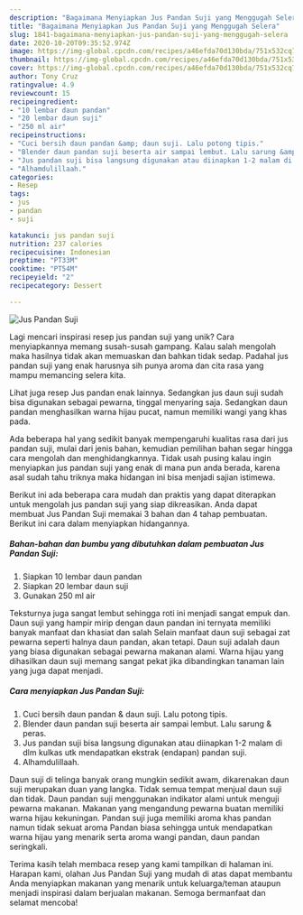 ```yaml
---
description: "Bagaimana Menyiapkan Jus Pandan Suji yang Menggugah Selera"
title: "Bagaimana Menyiapkan Jus Pandan Suji yang Menggugah Selera"
slug: 1841-bagaimana-menyiapkan-jus-pandan-suji-yang-menggugah-selera
date: 2020-10-20T09:35:52.974Z
image: https://img-global.cpcdn.com/recipes/a46efda70d130bda/751x532cq70/jus-pandan-suji-foto-resep-utama.jpg
thumbnail: https://img-global.cpcdn.com/recipes/a46efda70d130bda/751x532cq70/jus-pandan-suji-foto-resep-utama.jpg
cover: https://img-global.cpcdn.com/recipes/a46efda70d130bda/751x532cq70/jus-pandan-suji-foto-resep-utama.jpg
author: Tony Cruz
ratingvalue: 4.9
reviewcount: 15
recipeingredient:
- "10 lembar daun pandan"
- "20 lembar daun suji"
- "250 ml air"
recipeinstructions:
- "Cuci bersih daun pandan &amp; daun suji. Lalu potong tipis."
- "Blender daun pandan suji beserta air sampai lembut. Lalu sarung &amp; peras."
- "Jus pandan suji bisa langsung digunakan atau diinapkan 1-2 malam di dlm kulkas utk mendapatkan ekstrak (endapan) pandan suji."
- "Alhamdulillaah."
categories:
- Resep
tags:
- jus
- pandan
- suji

katakunci: jus pandan suji 
nutrition: 237 calories
recipecuisine: Indonesian
preptime: "PT33M"
cooktime: "PT54M"
recipeyield: "2"
recipecategory: Dessert

---
```



![Jus Pandan Suji](https://img-global.cpcdn.com/recipes/a46efda70d130bda/751x532cq70/jus-pandan-suji-foto-resep-utama.jpg)

Lagi mencari inspirasi resep jus pandan suji yang unik? Cara menyiapkannya memang susah-susah gampang. Kalau salah mengolah maka hasilnya tidak akan memuaskan dan bahkan tidak sedap. Padahal jus pandan suji yang enak harusnya sih punya aroma dan cita rasa yang mampu memancing selera kita.

Lihat juga resep Jus pandan enak lainnya. Sedangkan jus daun suji sudah bisa digunakan sebagai pewarna, tinggal menyaring saja. Sedangkan daun pandan menghasilkan warna hijau pucat, namun memiliki wangi yang khas pada.

Ada beberapa hal yang sedikit banyak mempengaruhi kualitas rasa dari jus pandan suji, mulai dari jenis bahan, kemudian pemilihan bahan segar hingga cara mengolah dan menghidangkannya. Tidak usah pusing kalau ingin menyiapkan jus pandan suji yang enak di mana pun anda berada, karena asal sudah tahu triknya maka hidangan ini bisa menjadi sajian istimewa.


Berikut ini ada beberapa cara mudah dan praktis yang dapat diterapkan untuk mengolah jus pandan suji yang siap dikreasikan. Anda dapat membuat Jus Pandan Suji memakai 3 bahan dan 4 tahap pembuatan. Berikut ini cara dalam menyiapkan hidangannya.

<!--inarticleads1-->

##### Bahan-bahan dan bumbu yang dibutuhkan dalam pembuatan Jus Pandan Suji:

1. Siapkan 10 lembar daun pandan
1. Siapkan 20 lembar daun suji
1. Gunakan 250 ml air


Teksturnya juga sangat lembut sehingga roti ini menjadi sangat empuk dan. Daun suji yang hampir mirip dengan daun pandan ini ternyata memiliki banyak manfaat dan khasiat dan salah Selain manfaat daun suji sebagai zat pewarna seperti halnya daun pandan, akan tetapi. Daun suji adalah daun yang biasa digunakan sebagai pewarna makanan alami. Warna hijau yang dihasilkan daun suji memang sangat pekat jika dibandingkan tanaman lain yang juga dapat menjadi. 

<!--inarticleads2-->

##### Cara menyiapkan Jus Pandan Suji:

1. Cuci bersih daun pandan &amp; daun suji. Lalu potong tipis.
1. Blender daun pandan suji beserta air sampai lembut. Lalu sarung &amp; peras.
1. Jus pandan suji bisa langsung digunakan atau diinapkan 1-2 malam di dlm kulkas utk mendapatkan ekstrak (endapan) pandan suji.
1. Alhamdulillaah.


Daun suji di telinga banyak orang mungkin sedikit awam, dikarenakan daun suji merupakan duan yang langka. Tidak semua tempat menjual daun suji dan tidak. Daun pandan suji menggunakan indikator alami untuk menguji pewarna makanan. Makanan yang mengandung pewarna buatan memiliki warna hijau kekuningan. Pandan suji juga memiliki aroma khas pandan namun tidak sekuat aroma Pandan biasa sehingga untuk mendapatkan warna hijau yang menarik serta aroma wangi pandan, daun pandan seringkali. 

Terima kasih telah membaca resep yang kami tampilkan di halaman ini. Harapan kami, olahan Jus Pandan Suji yang mudah di atas dapat membantu Anda menyiapkan makanan yang menarik untuk keluarga/teman ataupun menjadi inspirasi dalam berjualan makanan. Semoga bermanfaat dan selamat mencoba!
